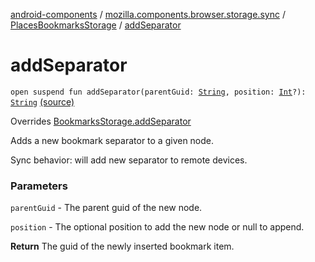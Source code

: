 [android-components](../../index.md) / [mozilla.components.browser.storage.sync](../index.md) / [PlacesBookmarksStorage](index.md) / [addSeparator](./add-separator.md)

# addSeparator

`open suspend fun addSeparator(parentGuid: `[`String`](https://kotlinlang.org/api/latest/jvm/stdlib/kotlin/-string/index.html)`, position: `[`Int`](https://kotlinlang.org/api/latest/jvm/stdlib/kotlin/-int/index.html)`?): `[`String`](https://kotlinlang.org/api/latest/jvm/stdlib/kotlin/-string/index.html) [(source)](https://github.com/mozilla-mobile/android-components/blob/master/components/browser/storage-sync/src/main/java/mozilla/components/browser/storage/sync/PlacesBookmarksStorage.kt#L124)

Overrides [BookmarksStorage.addSeparator](../../mozilla.components.concept.storage/-bookmarks-storage/add-separator.md)

Adds a new bookmark separator to a given node.

Sync behavior: will add new separator to remote devices.

### Parameters

`parentGuid` - The parent guid of the new node.

`position` - The optional position to add the new node or null to append.

**Return**
The guid of the newly inserted bookmark item.

